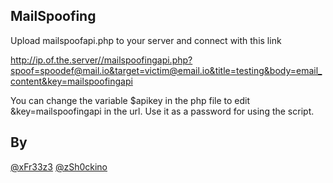 ## MailSpoofing

Upload mailspoofapi.php to your server and connect with this link

http://ip.of.the.server//mailspoofingapi.php?spoof=spoodef@mail.io&target=victim@email.io&title=testing&body=email_content&key=mailspoofingapi

You can change the variable $apikey in the php file to edit &key=mailspoofingapi in the url. Use it as a password for using the script.

## By
[@xFr33z3](https://github.com/xFr33z3)
[@zSh0ckino](https://github.com/zSh0ckino)
